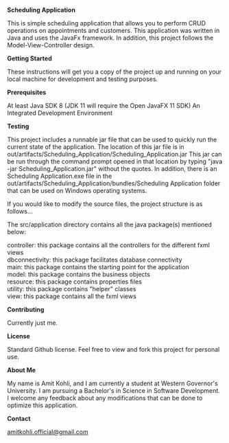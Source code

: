 
**Scheduling Application**

This is simple scheduling application that allows you to perform CRUD operations on appointments and customers. This application was written in Java and uses the JavaFx framework.
In addition, this project follows the Model-View-Controller design.

**Getting Started**

These instructions will get you a copy of the project up and running on your local machine for development and testing purposes.

**Prerequisites**

At least Java SDK 8 (JDK 11 will require the Open JavaFX 11 SDK)
An Integrated Development Environment

**Testing**

This project includes a runnable jar file that can be used to quickly run the current state of the application. The location of this jar file is in out/artifacts/Scheduling_Application/Scheduling_Application.jar
This jar can be run through the command prompt opened in that location by typing "java -jar Scheduling_Application.jar" without the quotes. In addition, there is an Scheduling Application.exe file in the out/artifacts/Scheduling_Application/bundles/Scheduling Application
folder that can be used on Windows operating systems.

If you would like to modify the source files, the project structure is as follows...

The src/application directory contains all the java package(s) mentioned below:

controller: this package contains all the controllers for the different fxml views  
dbconnectivity: this package facilitates database connectivity  
main: this package contains the starting point for the application  
model: this package contains the business objects   
resource: this package contains properties files  
utility: this package contains "helper" classes  
view: this package contains all the fxml views  

**Contributing**

Currently just me.

**License**

Standard Github license. Feel free to view and fork this project for personal use.

**About Me**

My name is Amit Kohli, and I am currently a student at Western Governor's University. I am pursuing a Bachelor's in Science in Software Development. I welcome any feedback about any modifications that can be done to optimize this application.

**Contact**

amitkohli.official@gmail.com
